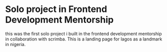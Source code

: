 # Solo project in Frontend Development Mentorship
 this was the first solo project i built in the frontend development mentorship in collaboration with scrimba. This is a landing page for lagos as a landmark in nigeria. 
